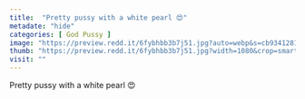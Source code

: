 ```yaml
---
title:  "Pretty pussy with a white pearl 😍"
metadate: "hide"
categories: [ God Pussy ]
image: "https://preview.redd.it/6fybhbb3b7j51.jpg?auto=webp&s=cb9341281eca180eca025ef167a3e3d1f7d1b89b"
thumb: "https://preview.redd.it/6fybhbb3b7j51.jpg?width=1080&crop=smart&auto=webp&s=6b85e0ae2d50116ce7c342ae21312e4dcf1e680a"
visit: ""
---
```

Pretty pussy with a white pearl 😍
